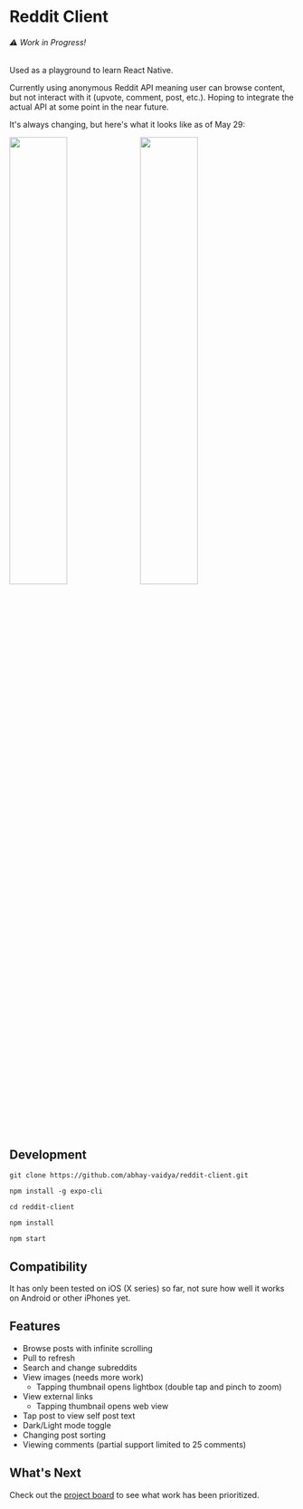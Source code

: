 # Reddit Client

###### ⚠️ Work in Progress!

Used as a playground to learn React Native.

Currently using anonymous Reddit API meaning user can browse content, but not interact with it (upvote, comment, post, etc.). Hoping to integrate the actual API at some point in the near future.

It's always changing, but here's what it looks like as of May 29:

<p float="left">
  <img src="https://user-images.githubusercontent.com/2274254/58569994-2a70e580-8205-11e9-859b-bdf0145028c0.png" width="45%" />
  <img src="https://user-images.githubusercontent.com/2274254/58570069-4a080e00-8205-11e9-8673-7b89ec4b66ed.png" width="45%" /> 
</p>

## Development

```
git clone https://github.com/abhay-vaidya/reddit-client.git

npm install -g expo-cli

cd reddit-client

npm install

npm start
```

## Compatibility

It has only been tested on iOS (X series) so far, not sure how well it works on Android or other iPhones yet.

## Features

- Browse posts with infinite scrolling
- Pull to refresh
- Search and change subreddits
- View images (needs more work)
  - Tapping thumbnail opens lightbox (double tap and pinch to zoom)
- View external links
  - Tapping thumbnail opens web view
- Tap post to view self post text
- Dark/Light mode toggle
- Changing post sorting
- Viewing comments (partial support limited to 25 comments)

## What's Next

Check out the [project board](https://github.com/abhay-vaidya/reddit-client/projects/1) to see what work has been prioritized.
